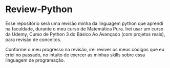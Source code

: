 # Review-Python
Esse repositório será uma revisão minha da linguagem python que aprendi na faculdade, durante o meu curso de Matemática Pura. Irei usar um curso da Udemy, Curso de Python 3 do Básico Ao Avançado (com projetos reais), para revisão de conceitos.

Conforme o meu progresso na revisão, irei reviver os meus códigos que eu criei no passado, no intuito de exercer as minhas skills sobre essa linguagem de programação.
